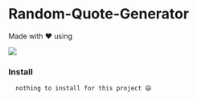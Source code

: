 # Random-Quote-Generator
Made with ❤️ using 

  <a href="https://skillicons.dev">
    <img src="https://skillicons.dev/icons?i=html,css,javascript" />
  </a>


### Install

```
  nothing to install for this project 😄
```
